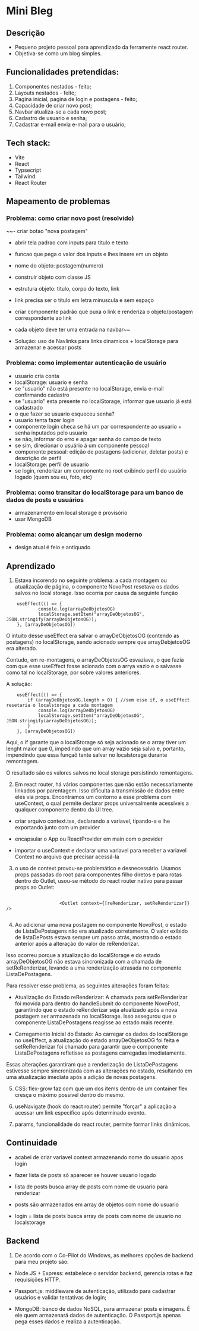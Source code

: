 # Mini Bleg

## Descrição

- Pequeno projeto pessoal para aprendizado da ferramente react router.
- Objetiva-se como um blog simples.

## Funcionalidades pretendidas:

1) Componentes nestados - feito;
2) Layouts nestados - feito;
3) Pagina inicial, pagina de login e postagens - feito;
4) Capacidade de criar novo post;
5) Navbar atualiza-se a cada novo post;
6) Cadastro de usuario e senha;
7) Cadastrar e-mail envia e-mail para o usuário;


## Tech stack:

- Vite
- React
- Typsecript
- Tailwind
- React Router

## Mapeamento de problemas

### Problema: como criar novo post (resolvido)

~~- criar botao "nova postagem"
- abrir tela padrao com inputs para titulo e texto
- funcao que pega o valor dos inputs e lhes insere em un objeto
- nome do objeto: postagem(numero)
- construir objeto com classe JS
- estrutura objeto: titulo, corpo do texto, link
- link precisa ser o titulo em letra minuscula e sem espaço
- criar componente padrão que puxa o link e renderiza o objeto/postagem correspondente ao link
- cada objeto deve ter uma entrada na navbar~~

- Solução: uso de Navlinks para links dinamicos + localStorage para armazenar e acessar posts

### Problema: como implementar autenticação de usuário

- usuario cria conta
- localStorage: usuario e senha
- se "usuario" não está presente no localStorage, envia e-mail confirmando cadastro
- se "usuario" esta presente no localStorage, informar que usuario já está cadastrado
- o que fazer se usuario esqueceu senha?
- usuario tenta fazer login
- componente login checa se há um par correspondente ao usuario + senha inputados pelo usuario
- se não, informar do erro e apagar senha do campo de texto
- se sim, direcionar o usuário à um componente pessoal
- componente pessoal: edição de postagens (adicionar, deletar posts) e descrição de perfil
- localStorage: perfil de usuario
- se login, renderizar um componente no root exibindo perfil do usuário logado (quem sou eu, foto, etc)

### Problema: como transitar do localStorage para um banco de dados de posts e usuários

- armazenamento em local storage é provisório
- usar MongoDB

### Problema: como alcançar um design moderno

- design atual é feio e antiquado

## Aprendizado

1) Estava incorendo no seguinte problema: a cada montagem ou atualização de página, o componente NovoPost resetava os dados salvos no local storage. Isso ocorria por causa da seguinte função

```
    useEffect(() => {
            console.log(arrayDeObjetosOG)
            localStorage.setItem("arrayDeObjetosOG", JSON.stringify(arrayDeObjetosOG));
    }, [arrayDeObjetosOG])

```

O intuito desse useEffect era salvar o arrayDeObjetosOG (contendo as postagens) no localStorage, sendo acionado sempre que arrayDebjetosOG era alterado.

Contudo, em re-montagens, o arrayDeObjetosOG esvaziava, o que fazia com que esse useEffect fosse acionado com o arrya vazio e o salvasse como tal no localStorage, por sobre valores anteriores.

A solução:

```
    useEffect(() => {
        if (arrayDeObjetosOG.length > 0) { //sem esse if, o useEffect resetaria o localstorage a cada montagem
            console.log(arrayDeObjetosOG)
            localStorage.setItem("arrayDeObjetosOG", JSON.stringify(arrayDeObjetosOG));
        }
    }, [arrayDeObjetosOG])

```

Aqui, o if garante que o localStorage só seja acionado se o array tiver um lenght maior que 0, impedindo que um array vazio seja salvo e, portanto, impendindo que essa funçaõ tente salvar no localstorage durante remontagem.

O resultado são os valores salvos no local storage persistindo remontagens.

2) Em react router, há vários componentes que não estão necessariamente linkados por parentagem. Isso dificulta a transmissão de dados entre eles via props. Encontramos um contorno a esse problema com useContext, o qual permite declarar props universalmente acessíveis a qualquer componente dentro da UI tree.

- criar arquivo context.tsx, declarando a variavel, tipando-a e lhe exportando junto com um provider

- encapsular o App ou ReactProvider em main com o provider

- importar o useContext e declarar uma variavel para receber a variavel Context no arquivo que precisar acessá-la

3) o uso de context provou-se problemático e desnecessário. Usamos props passadas do root para componentes filho diretos e para rotas dentro do Outlet, usou-se método do react router nativo para passar props ao Outlet:

```

                    <Outlet context={[reRenderizar, setReRenderizar]} />


```

4) Ao adicionar uma nova postagem no componente NovoPost, o estado de ListaDePostagens não era atualizado corretamente. O valor exibido de listaDePosts estava sempre um passo atrás, mostrando o estado anterior após a alteração do valor de reRenderizar. 

Isso ocorreu porque a atualização do localStorage e do estado arrayDeObjetosOG não estava sincronizada com a chamada de setReRenderizar, levando a uma renderização atrasada no componente ListaDePostagens.

Para resolver esse problema, as seguintes alterações foram feitas:

- Atualização do Estado reRenderizar: A chamada para setReRenderizar foi movida para dentro do handleSubmit do componente NovoPost, garantindo que o estado reRenderizar seja atualizado após a nova postagem ser armazenada no localStorage. Isso assegurou que o componente ListaDePostagens reagisse ao estado mais recente.

- Carregamento Inicial do Estado: Ao carregar os dados do localStorage no useEffect, a atualização do estado arrayDeObjetosOG foi feita e setReRenderizar foi chamado para garantir que o componente ListaDePostagens refletisse as postagens carregadas imediatamente.

Essas alterações garantiram que a renderização de ListaDePostagens estivesse sempre sincronizada com as alterações no estado, resultando em uma atualização imediata após a adição de novas postagens.

5) CSS: flex-grow faz com que um dos items dentro de um container flex cresça o máximo possível dentro do mesmo.

6) useNavigate (hook do react router) permite "forçar" a aplicação a acessar um link específico após determinado evento.

7) params, funcionalidade do react router, permite formar links dinâmicos.

## Continuidade

- acabei de criar variavel context armazenando nome do usuario apos login

- fazer lista de posts só aparecer se houver usuario logado

- lista de posts busca array de posts com nome de usuario para renderizar

- posts são armazenados em array de objetos com nome do usuario

- login = lista de posts busca array de posts com nome de usuario no localstorage

## Backend

1) De acordo com o Co-Pilot do Windows, as melhores opções de backend para meu projeto são:

- Node.JS + Express: estabelece o servidor backend, gerencia rotas e faz requisições HTTP.

- Passport.js: middleware de autenticação, utilizado para cadastrar usuários e validar tentativas de login;

- MongoDB: banco de dados NoSQL, para armazenar posts e imagens. É ele quem armazenará dados de autenticação. O Passport.js apenas pega esses dados e realiza a autenticação.

